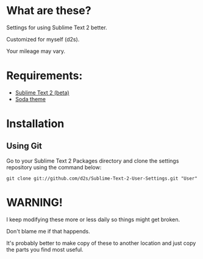 # What are these?

Settings for using Sublime Text 2 better.

Customized for myself (d2s).

Your mileage may vary.


# Requirements:

- [Sublime Text 2 (beta)](http://www.sublimetext.com/2)
- [Soda theme](https://github.com/buymeasoda/soda-theme)

# Installation

## Using Git

Go to your Sublime Text 2 Packages directory and clone the settings repository using the command below:

    git clone git://github.com/d2s/Sublime-Text-2-User-Settings.git "User"

# WARNING!

I keep modifying these more or less daily so things might get broken.

Don't blame me if that happends.

It's probably better to make copy of these to another location and just copy the parts you find most useful.

